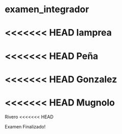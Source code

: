 # examen_integrador
<<<<<<< HEAD
lamprea 
=======
<<<<<<< HEAD
Peña 
=======

<<<<<<< HEAD
Gonzalez
=======
<<<<<<< HEAD
Mugnolo
=======

Rivero
<<<<<<< HEAD

Examen Finalizado!
